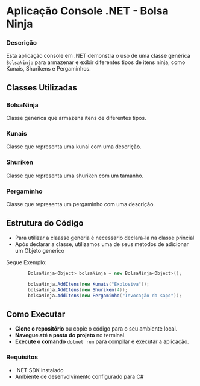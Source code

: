 # Aplicação Console .NET - Bolsa Ninja

### Descrição
Esta aplicação console em .NET demonstra o uso de uma classe genérica `BolsaNinja` para armazenar e exibir diferentes tipos de itens ninja, como Kunais, Shurikens e Pergaminhos.

## Classes Utilizadas

### BolsaNinja
Classe genérica que armazena itens de diferentes tipos.

### Kunais
Classe que representa uma kunai com uma descrição.

### Shuriken
Classe que representa uma shuriken com um tamanho.

### Pergaminho
Classe que representa um pergaminho com uma descrição.

## Estrutura do Código

- Para utilizar a claasse generia é necessario declara-la na classe princial
- Após declarar a classe, utilizamos uma de seus metodos de adicionar um Objeto generico

Segue Exemplo:

```csharp
        BolsaNinja<Object> bolsaNinja = new BolsaNinja<Object>();

        bolsaNinja.AddItens(new Kunais("Explosiva"));
        bolsaNinja.AddItens(new Shuriken(4));
        bolsaNinja.AddItens(new Pergaminho("Invocação do sapo"));
````

## Como Executar
- **Clone o repositório** ou copie o código para o seu ambiente local.
- **Navegue até a pasta do projeto** no terminal.
- **Execute o comando** `dotnet run` para compilar e executar a aplicação.

### Requisitos
- .NET SDK instalado
- Ambiente de desenvolvimento configurado para C#
